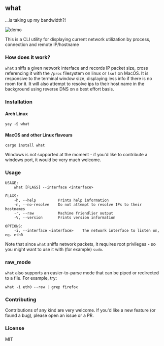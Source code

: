 ## what
...is taking up my bandwidth?!

![demo](demo.gif)

This is a CLI utility for displaying current network utilization by process, connection and remote IP/hostname

### How does it work?
`what` sniffs a given network interface and records IP packet size, cross referencing it with the `/proc` filesystem on linux or `lsof` on MacOS. It is responsive to the terminal window size, displaying less info if there is no room for it. It will also attempt to resolve ips to their host name in the background using reverse DNS on a best effort basis.

### Installation

#### Arch Linux

```
yay -S what
```

#### MacOS and other Linux flavours

```
cargo install what
```

Windows is not supported at the moment - if you'd like to contribute a windows port, it would be very much welcome.

### Usage
```
USAGE:
    what [FLAGS] --interface <interface>

FLAGS:
    -h, --help          Prints help information
    -n, --no-resolve    Do not attempt to resolve IPs to their hostnames
    -r, --raw           Machine friendlier output
    -V, --version       Prints version information

OPTIONS:
    -i, --interface <interface>    The network interface to listen on, eg. eth0
```

Note that since `what` sniffs network packets, it requires root privileges - so you might want to use it with (for example) `sudo`.

### raw_mode
`what` also supports an easier-to-parse mode that can be piped or redirected to a file. For example, try:
```
what -i eth0 --raw | grep firefox
```
### Contributing
Contributions of any kind are very welcome. If you'd like a new feature (or found a bug), please open an issue or a PR.

### License
MIT
